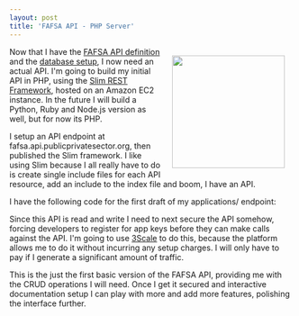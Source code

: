 ```yaml
---
layout: post
title: 'FAFSA API - PHP Server'
---
```

<p><img style="padding: 15px;" src="https://s3.amazonaws.com/kinlane-productions/php-logo-300.png" alt="" width="200" align="right" /></p>
<p>Now that I have the <a href="http://ed-data.github.io/fafsa-api/2013/11/25/fafsa-api-definition/">FAFSA API definition</a> and the <a href="http://ed-data.github.io/fafsa-api/2013/11/26/setting-up-my-database-for-fafsa-api/">database setup</a>, I now need an actual API. I'm going to build my initial API in PHP, using the <a href="http://www.slimframework.com/">Slim REST Framework</a>, hosted on an Amazon EC2 instance. In the future I will build a Python, Ruby and Node.js version as well, but for now its PHP.</p>
<p>I setup an API endpoint at fafsa.api.publicprivatesector.org, then published the Slim framework. I like using Slim because I all really have to do is create single include files for each API resource, add an include to the index file and boom, I have an API.</p>
<p>I have the following code for the first draft of my applications/ endpoint:</p>
<script src="https://gist.github.com/kinlane/7715523.js"></script>
<p>Since this API is read and write I need to next secure the API somehow, forcing developers to register for app keys before they can make calls against the API. I'm going to use <a href="http://bit.ly/13esk6Q">3Scale</a> to do this, because the platform allows me to do it without incurring any setup charges. I will only have to pay if I generate a significant amount of traffic.</p>
<p>This is the just the first basic version of the FAFSA API, providing me with the CRUD operations I will need. Once I get it secured and interactive documentation setup I can play with more and add more features, polishing the interface further.</p>
